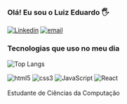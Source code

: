 ### Olá! Eu sou o Luiz Eduardo 🖐️

[![Linkedin](https://img.shields.io/badge/LinkedIn-0077B5?style=for-the-badge&logo=linkedin&logoColor=white)](https://www.linkedin.com/in/luiz-eduardo-amaral/)
[![email](https://img.shields.io/badge/Gmail-D14836?style=for-the-badge&logo=gmail&logoColor=white
)](duduamaralspereira@gmail.com
)

### Tecnologias que uso no meu dia

![Top Langs](https://github-readme-stats.vercel.app/api/top-langs/?username=Luiz14es&theme=dracula)

<div style="display: inline_block">
    <img align="center" alt="html5" src="https://img.shields.io/badge/HTML5-E34F26?style=for-the-badge&logo=html5&logoColor=white">
    <img align="center" alt="css3" src="https://img.shields.io/badge/CSS3-1572B6?style=for-the-badge&logo=css3&logoColor=white">
    <img align="center" alt="JavaScript" src="https://img.shields.io/badge/JavaScript-F7DF1E?style=for-the-badge&logo=javascript&logoColor=black">
    <img align="center" alt="React" src="https://img.shields.io/badge/React-20232A?style=for-the-badge&logo=react&logoColor=61DAFB">
</div>
<br/>
Estudante de Ciências da Computação
